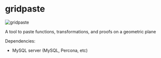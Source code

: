 gridpaste
=========

![gridpaste](http://i.imgur.com/SgA43Vu.png)

A tool to paste functions, transformations, and proofs on a geometric plane

Dependencies:
- MySQL server (MySQL, Percona, etc)
